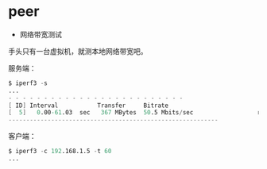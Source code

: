 # peer

- 网络带宽测试

手头只有一台虚拟机，就测本地网络带宽吧。

服务端：

```s
$ iperf3 -s
...
- - - - - - - - - - - - - - - - - - - - - - - - -
[ ID] Interval           Transfer     Bitrate
[  5]   0.00-61.03  sec   367 MBytes  50.5 Mbits/sec                  receiver
-----------------------------------------------------------
```

客户端：

```s
$ iperf3 -c 192.168.1.5 -t 60
...

```
